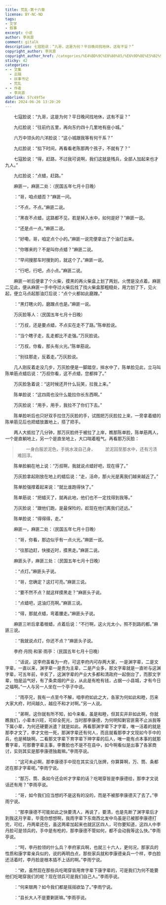 ```yaml
---
title: 荒乱-第十六章
license: BY-NC-ND
tags:
- 文学
- 叙事
excerpt: 小说
author: 李岚霏
comment: gitalk
description: 七寇脸说：“九哥，这是为何？平日晚间找地休，这有不妥？”
copyright_author: 李岚霏
copyright_author_href: /categories/%E4%BD%9C%E8%80%85/%E6%9D%8E%E5%B2%9A%E9%9C%8F/
sticky: 42
categories:
- - 文集
  - 云辑
  - 祅事书记
  - 荒乱
- - 作者
  - 李岚霏
abbrlink: 57c49f5e
date: 2024-06-26 13:20:20
---
```

&emsp;&emsp;七寇脸说：“九哥，这是为何？平日晚间找地休，这有不妥？”

&emsp;&emsp;九红脸说：“往前约五里，再向东约四十几里地有座小城。”

&emsp;&emsp;六万中领头的六洋脸说：“这小城跟我等有何干系？”

&emsp;&emsp;九红脸说：“掐下时间，再看看老陈那两个孩子，不就有了？”

&emsp;&emsp;七寇脸说：“得，赶路，不过我可说啊，我们这就是残兵，全部人加起来也才九人。”

&emsp;&emsp;九红脸说：“点蜡，赶路。”

&emsp;&emsp;麻匪一，麻匪二处：（民国五年七月十日晚）

&emsp;&emsp;：“哥，咱点蜡否？”麻匪一问。

&emsp;&emsp;：“不点，不点。”麻匪二说。

&emsp;&emsp;：“黑夜不点蜡，这路都不见，若是掉入水中，如何是好？”麻匪一说。

&emsp;&emsp;：“还是点一点。”麻匪二说。

&emsp;&emsp;：“好嘞，哥，咱定点个小的。”麻匪一说完便拿出了个油灯出来。

&emsp;&emsp;：“你哪来的？不是叫你点蜡？”麻匪二说。

&emsp;&emsp;：“早间搜那车时搜到的，就这个了。”麻匪一说。

&emsp;&emsp;：“行吧，行吧，点小点。”麻匪二说。

&emsp;&emsp;麻匪一听后便拿了个火柴，摸黑的再火柴盒上划了两划，火愣是没点着。麻匪二见此，便从麻匪一手中夺过火柴后找了找火柴盒那粗糙处，用力划了下，见火起，便立马点起那油灯后说：“点个火都如此磨蹭。”

&emsp;&emsp;：“黑灯瞎火的，磨蹭点也是。”麻匪一说。

&emsp;&emsp;万灰脸等人：（民国五年七月十日晚）

&emsp;&emsp;：“万叔，还是要点蜡，不点实在走不了路。”陈单脸说。

&emsp;&emsp;：“当个瞎子走，乱走都比不走强。”万灰脸说。

&emsp;&emsp;：“万叔，你看，那头有火光。”陈单筋说。

&emsp;&emsp;：“别往那走，反着走。”万灰脸说。

&emsp;&emsp;几人刚反着走没几步，万灰脸便是一脚踏空，摔水中了，陈单脸见此，立马叫陈单筋点蜡后说：“万叔你看，这不点蜡，您都摔了。”

&emsp;&emsp;万灰脸急着说：“这时候还开什么玩笑，拉我上来。”

&emsp;&emsp;陈单脸说：“这四周也没什么能拉你长东西啊。”

&emsp;&emsp;万灰脸说：“用手，用手，我拉不了你们下去。”

&emsp;&emsp;陈单脸听后也只好双手拉住万灰脸的手，试图把万灰脸拉上来，一旁拿着蜡的陈单筋见后也把蜡放置地上，搭了把手。

&emsp;&emsp;两人大抵拉了几分钟，那万灰脸终于被拉了上岸，瞧那陈单脸，陈单筋两人，一个是直躺地上，另一个是直坐地上，大口喘着粗气。再看那万灰脸：

>&emsp;&emsp;一身白服淤泥色，手挑水泼自己身，
>&emsp;&emsp;淤泥回至那水中，还有污渍难回淳。

&emsp;&emsp;陈单脸躺在地上说：“万叔啊，我就说点蜡好吧，现在得了。”

&emsp;&emsp;万灰脸拿起刚放在地上的蜡后说：“走，活命，那火光是离我们越来越近了。”

&emsp;&emsp;陈单脸强撑着起来说：“就比谁跑得快了。”

&emsp;&emsp;陈单筋说：“把蜡灭了，就再此地，他们也不一定找得到我等。”

&emsp;&emsp;万灰脸说：“跟他们跑，是最保险的，趁现在他们离我们还远。”

&emsp;&emsp;陈单脸说：“得得得，走。”

&emsp;&emsp;麻匪一，麻匪二处：（民国五年七月十日晚）

&emsp;&emsp;：“哥，你看，那边似乎有一点火光。”麻匪一说。

&emsp;&emsp;：“往那边赶，快接近时，摸黑走。”麻匪二说。

&emsp;&emsp;麻匪头子，麻匪三处：（民国五年七月十日晚）

&emsp;&emsp;：“点灯。”麻匪头子说。

&emsp;&emsp;：“哥，您确定？这灯可亮。”麻匪三说。

&emsp;&emsp;：“要不然不点？就这样摸黑走？”麻匪头子说。

&emsp;&emsp;：“点蜡吧，这油灯亮啊。”麻匪三说。

&emsp;&emsp;：“得，那就点蜡，弯着腰走。”麻匪头子说。

&emsp;&emsp;麻匪三听后拿着根蜡，点着后说：“不行啊，这火光太小，照不到路的都。”麻匪三说。

&emsp;&emsp;：“我就说点灯，你还不点？”麻匪头子说。

&emsp;&emsp;李府·月院·和家·雨亭：（民国五年七月十日晚）

&emsp;&emsp;：“话说，这李府虽看为一府，可这李府内可存两大家，一是渊字辈，二是文字辈，一直以来，渊字辈一是贵为主辈，二是产业多，那文字辈就是一直听与这渊字辈，可五年前，辛亥了，这渊字辈的产业大多都和清政府一起倒台了，而那文字辈，怕是运气好，有了条卖烟的产业，从此是有枪有钱，占据一小县城，才有今日之福啊。”一人与另一人坐在一个亭子中说。

&emsp;&emsp;：“雨亭兄，我有一点至今不解，咱李府如此之大，各家为何如此和睦，历来大家大府，时间越久，越应不和才对啊。”另一人说。

&emsp;&emsp;：“弟啊，这你就有所不知，如今来看，虽是和睦，但其实并非如此啊，你就瞧我们，小辈本兴旺，可却全死光，当时那李康德，为何明知剿官匪需不止派我等下属小辈，为何还硬要派遣？就是如此。再看那渊字辈下才字辈，唯一活着的就是那李才文了，李才文他一死，那渊字辈还有何人，而且就看那李才文现如今手中的兵，也是稀缺啊。二看那文字辈下育字辈下珅字辈的后人，唯一能有点本事的就那曹字辈，可那曹字辈主事，李曹脸也不是不在县中，如今啊看似是出事了各家商讨，实则其实是那李康德独裁嘛。”李雨亭说。

&emsp;&emsp;：“这可未必啊，那李康德手中现在其实没几张牌，你算算啊，万、筒、条都还在那才字辈呢。”李雨宁说。

&emsp;&emsp;：“那万、筒、条如今还会听才字辈的话？吃喝穿皆是李康德给，那李才文说话还有用？”李雨亭说。

&emsp;&emsp;：“哥，如今我们应当想的不是这有的没的，而是不被那李康德灭了去了。”李雨宁说。

&emsp;&emsp;：“那李康德不可能如此之快要清人，再说了，要清，也是先断了渊字辈后才到我这月字辈，毕竟你想想啊，我雨字辈下东南西北发中鸟虽是已被那李康德打完，可红，丹两辈还在，虽这两辈加起来也就区区四人，可你要知道，这四人中李丹脸可是领兵的，手中是有枪的，那李康德不管如何，都不会动我等这么快。”李雨亭说。

&emsp;&emsp;：“呵，李丹脸领的什么兵？李府家兵啊，也就三十六人，更何况，那家兵的性质和康字辈亲兵似的，说的再明白点，那些家兵就和李康德亲兵一个样，李白脸还活着时，李丹脸是根本插不上话的啊。”李雨宁说。

&emsp;&emsp;：“欸，虽然现在那些兵吃喝穿皆用育字辈下康字辈的，可是我们为何不能要他们吃喝穿我们的呢？现在领兵可是我们自己人。”李雨亭说。

&emsp;&emsp;：“何来银两？如今我们都是摇摇欲坠了。”李雨宁说。

&emsp;&emsp;：“县长大人不是要剿匪嘛。”李雨亭说。
